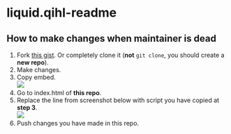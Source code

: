 # liquid.qihl-readme

## How to make changes when maintainer is dead

1. Fork [this gist](https://gist.github.com/liquidqihl/e86337543a1d205735fa77291895b2a3). Or completely clone it (**not** `git clone`, you should create a **new repo**).
2. Make changes.
3. Copy embed.  
   ![](https://i.ibb.co/qRmDw92/Screenshot-9.jpg)
4. Go to index.html of **this repo**.
5. Replace the line from screenshot below with script you have copied at **step 3**.  
   ![](https://i.ibb.co/nPCHwVJ/Screenshot-10.jpg)
6. Push changes you have made in this repo.
